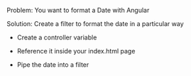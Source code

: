 Problem: You want to format a Date with Angular

Solution: Create a filter to format the date in a particular way

- Create a controller variable

- Reference it inside your index.html page

- Pipe the date into a filter 


